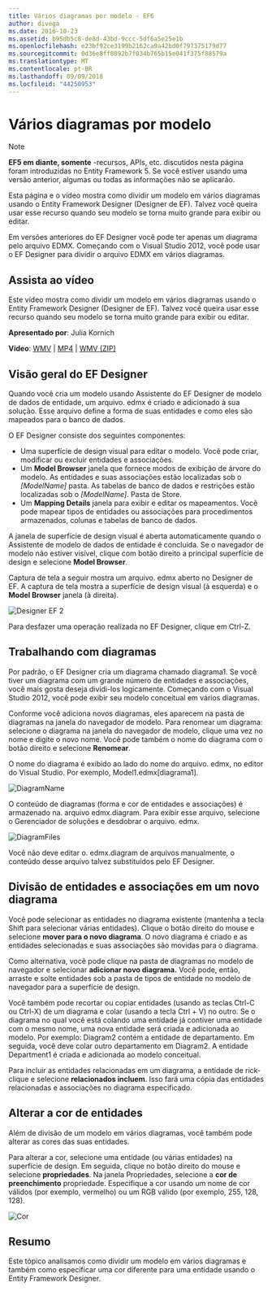 ```yaml
---
title: Vários diagramas por modelo - EF6
author: divega
ms.date: 2016-10-23
ms.assetid: b95db5c8-de8d-43bd-9ccc-5df6a5e25e1b
ms.openlocfilehash: e23bf92ce3199b2162ca9a42bd0f797375179d77
ms.sourcegitcommit: 0d36e8ff0892b7f034b765b15e041f375f88579a
ms.translationtype: MT
ms.contentlocale: pt-BR
ms.lasthandoff: 09/09/2018
ms.locfileid: "44250953"
---
```

# <a name="multiple-diagrams-per-model"></a>Vários diagramas por modelo
> [!NOTE]
> **EF5 em diante, somente** -recursos, APIs, etc. discutidos nesta página foram introduzidas no Entity Framework 5. Se você estiver usando uma versão anterior, algumas ou todas as informações não se aplicarão.

Esta página e o vídeo mostra como dividir um modelo em vários diagramas usando o Entity Framework Designer (Designer de EF). Talvez você queira usar esse recurso quando seu modelo se torna muito grande para exibir ou editar.

Em versões anteriores do EF Designer você pode ter apenas um diagrama pelo arquivo EDMX. Começando com o Visual Studio 2012, você pode usar o EF Designer para dividir o arquivo EDMX em vários diagramas.

## <a name="watch-the-video"></a>Assista ao vídeo
Este vídeo mostra como dividir um modelo em vários diagramas usando o Entity Framework Designer (Designer de EF). Talvez você queira usar esse recurso quando seu modelo se torna muito grande para exibir ou editar.

**Apresentado por**: Julia Kornich

**Vídeo**: [WMV](http://download.microsoft.com/download/5/C/2/5C2B52AB-5532-426F-B078-1E253341B5FA/HDI-ITPro-MSDN-winvideo-multiplediagrams.wmv) | [MP4](http://download.microsoft.com/download/5/C/2/5C2B52AB-5532-426F-B078-1E253341B5FA/HDI-ITPro-MSDN-mp4video-multiplediagrams.m4v) | [WMV (ZIP)](http://download.microsoft.com/download/5/C/2/5C2B52AB-5532-426F-B078-1E253341B5FA/HDI-ITPro-MSDN-winvideo-multiplediagrams.zip)

## <a name="ef-designer-overview"></a>Visão geral do EF Designer

Quando você cria um modelo usando Assistente do EF Designer de modelo de dados de entidade, um arquivo. edmx é criado e adicionado à sua solução. Esse arquivo define a forma de suas entidades e como eles são mapeados para o banco de dados.

O EF Designer consiste dos seguintes componentes:

-   Uma superfície de design visual para editar o modelo. Você pode criar, modificar ou excluir entidades e associações.
-   Um **Model Browser** janela que fornece modos de exibição de árvore do modelo.  As entidades e suas associações estão localizadas sob o *\[ModelName\]* pasta. As tabelas de banco de dados e restrições estão localizadas sob o  *\[ModelName\]*. Pasta de Store.
-   Um **Mapping Details** janela para exibir e editar os mapeamentos. Você pode mapear tipos de entidades ou associações para procedimentos armazenados, colunas e tabelas de banco de dados. 

A janela de superfície de design visual é aberta automaticamente quando o Assistente de modelo de dados de entidade é concluída. Se o navegador de modelo não estiver visível, clique com botão direito a principal superfície de design e selecione **Model Browser**.

Captura de tela a seguir mostra um arquivo. edmx aberto no Designer de EF. A captura de tela mostra a superfície de design visual (à esquerda) e o **Model Browser** janela (à direita).

![Designer EF 2](~/ef6/media/efdesigner2.png)

Para desfazer uma operação realizada no EF Designer, clique em Ctrl-Z.

## <a name="working-with-diagrams"></a>Trabalhando com diagramas

Por padrão, o EF Designer cria um diagrama chamado diagrama1. Se você tiver um diagrama com um grande número de entidades e associações, você mais gosta deseja dividi-los logicamente. Começando com o Visual Studio 2012, você pode exibir seu modelo conceitual em vários diagramas.   

Conforme você adiciona novos diagramas, eles aparecem na pasta de diagramas na janela do navegador de modelo. Para renomear um diagrama: selecione o diagrama na janela do navegador de modelo, clique uma vez no nome e digite o novo nome.  Você pode também o nome do diagrama com o botão direito e selecione **Renomear**.

O nome do diagrama é exibido ao lado do nome do arquivo. edmx, no editor do Visual Studio. Por exemplo, Model1.edmx\[diagrama1\].

![DiagramName](~/ef6/media/diagramname.png)

O conteúdo de diagramas (forma e cor de entidades e associações) é armazenado na. arquivo edmx.diagram. Para exibir esse arquivo, selecione o Gerenciador de soluções e desdobrar o arquivo. edmx. 

![DiagramFiles](~/ef6/media/diagramfiles.png)

Você não deve editar o. edmx.diagram de arquivos manualmente, o conteúdo desse arquivo talvez substituídos pelo EF Designer.
 
## <a name="splitting-entities-and-associations-into-a-new-diagram"></a>Divisão de entidades e associações em um novo diagrama

Você pode selecionar as entidades no diagrama existente (mantenha a tecla Shift para selecionar várias entidades). Clique o botão direito do mouse e selecione **mover para o novo diagrama**. O novo diagrama é criado e as entidades selecionadas e suas associações são movidas para o diagrama.

Como alternativa, você pode clique na pasta de diagramas no modelo de navegador e selecionar **adicionar novo diagrama.** Você pode, então, arraste e solte entidades sob a pasta de tipos de entidade no modelo de navegador para a superfície de design.

Você também pode recortar ou copiar entidades (usando as teclas Ctrl-C ou Ctrl-X) de um diagrama e colar (usando a tecla Ctrl + V) no outro. Se o diagrama no qual você está colando uma entidade já contiver uma entidade com o mesmo nome, uma nova entidade será criada e adicionada ao modelo.  Por exemplo: Diagram2 contém a entidade de departamento. Em seguida, você deve colar outro departamento em Diagram2. A entidade Department1 é criada e adicionada ao modelo conceitual.   

Para incluir as entidades relacionadas em um diagrama, a entidade de rick-clique e selecione **relacionados incluem**. Isso fará uma cópia das entidades relacionadas e associações no diagrama especificado.

## <a name="changing-the-color-of-entities"></a>Alterar a cor de entidades

Além de divisão de um modelo em vários diagramas, você também pode alterar as cores das suas entidades.

Para alterar a cor, selecione uma entidade (ou várias entidades) na superfície de design. Em seguida, clique no botão direito do mouse e selecione **propriedades**. Na janela Propriedades, selecione a **cor de preenchimento** propriedade. Especifique a cor usando um nome de cor válidos (por exemplo, vermelho) ou um RGB válido (por exemplo, 255, 128, 128). 

![Cor](~/ef6/media/color.png)

## <a name="summary"></a>Resumo

Este tópico analisamos como dividir um modelo em vários diagramas e também como especificar uma cor diferente para uma entidade usando o Entity Framework Designer. 
